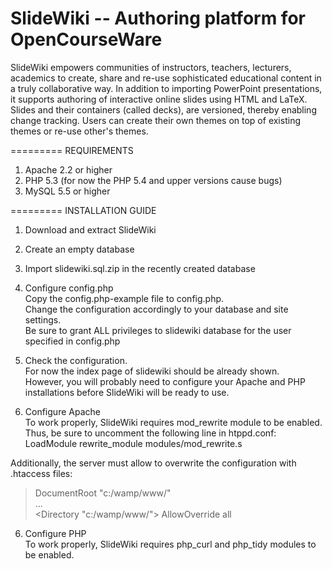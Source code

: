 SlideWiki -- Authoring platform for OpenCourseWare
=========
SlideWiki empowers communities of instructors, teachers, lecturers, academics to create, share and re-use sophisticated educational content in a truly collaborative way. In addition to importing PowerPoint presentations, it supports authoring of interactive online slides using HTML and LaTeX. Slides and their containers (called decks), are versioned, thereby enabling change tracking. Users can create their own themes on top of existing themes or re-use other's themes.

=========
REQUIREMENTS

1. Apache 2.2 or higher
2. PHP 5.3 (for now the PHP 5.4 and upper versions cause bugs)
3. MySQL 5.5 or higher

=========
INSTALLATION GUIDE

1. Download and extract SlideWiki
2. Create an empty database
3. Import slidewiki.sql.zip in the recently created database
4. Configure config.php   
Copy the config.php-example file to config.php.   
Change the configuration accordingly to your database and site settings.   
Be sure to grant ALL privileges to slidewiki database for the user specified in config.php   

5. Check the configuration.   
For now the index page of slidewiki should be already shown.   
However, you will probably need to configure your Apache and PHP installations before SlideWiki will be ready to use.   

5. Configure Apache   
To work properly, SlideWiki requires mod_rewrite module to be enabled. Thus, be sure to uncomment the following line in htppd.conf:  
LoadModule rewrite_module modules/mod_rewrite.s  

Additionally, the server must allow to overwrite the configuration with .htaccess files:

> DocumentRoot "c:/wamp/www/"   
> ...   
> <Directory "c:/wamp/www/">
>     AllowOverride all
> </Directory>



6. Configure PHP   
To work properly, SlideWiki requires php_curl and php_tidy modules to be enabled.   
